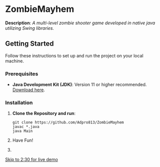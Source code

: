 # ZombieMayhem

**Description**: 
*A multi-level zombie shooter game developed in native java utilizing Swing libraries.*

## Getting Started

Follow these instructions to set up and run the project on your local machine.

### Prerequisites

- **Java Development Kit (JDK)**: Version 11 or higher recommended. [Download here](https://www.oracle.com/java/technologies/javase-downloads.html).
### Installation

1. **Clone the Repository and run**:

   ```
   git clone https://github.com/Adpro813/ZombieMayhem
   javac *.java
   java Main
   ```
2. Have Fun!
3. 
[Skip to 2:30 for live demo](https://www.youtube.com/watch?v=9Mc64PF-eW0)
